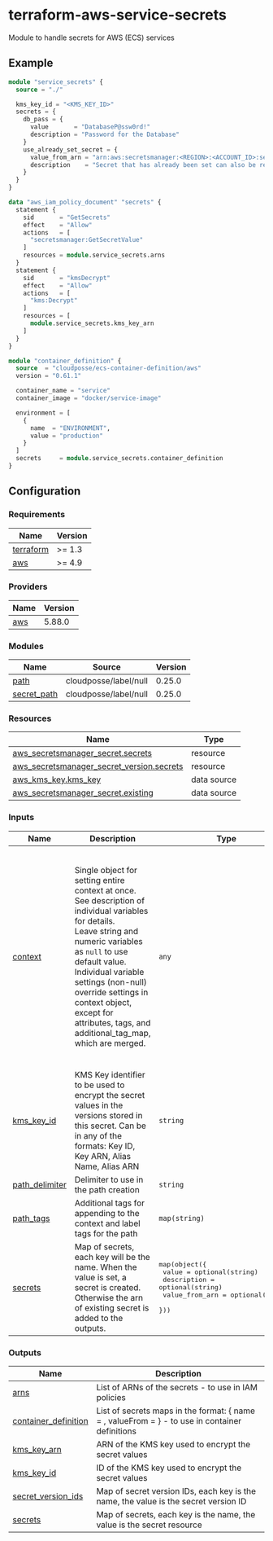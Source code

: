 # terraform-aws-service-secrets
Module to handle secrets for AWS (ECS) services

## Example

```terraform
module "service_secrets" {
  source = "./"

  kms_key_id = "<KMS_KEY_ID>"
  secrets = {
    db_pass = {
      value       = "DatabaseP@ssw0rd!"
      description = "Password for the Database"
    }
    use_already_set_secret = {
      value_from_arn = "arn:aws:secretsmanager:<REGION>:<ACCOUNT_ID>:secret:<SECRET_NAME>"
      description    = "Secret that has already been set can also be reused"
    }
  }
}

data "aws_iam_policy_document" "secrets" {
  statement {
    sid       = "GetSecrets"
    effect    = "Allow"
    actions   = [
      "secretsmanager:GetSecretValue"
    ]
    resources = module.service_secrets.arns
  }
  statement {
    sid       = "kmsDecrypt"
    effect    = "Allow"
    actions   = [
      "kms:Decrypt"
    ]
    resources = [
      module.service_secrets.kms_key_arn
    ]
  }
}

module "container_definition" {
  source  = "cloudposse/ecs-container-definition/aws"
  version = "0.61.1"

  container_name = "service"
  container_image = "docker/service-image"

  environment = [
    {
      name  = "ENVIRONMENT",
      value = "production"
    }
  ]
  secrets     = module.service_secrets.container_definition
}
```

## Configuration
<!-- BEGIN_TF_DOCS -->
### Requirements

| Name | Version |
|------|---------|
| <a name="requirement_terraform"></a> [terraform](#requirement\_terraform) | >= 1.3 |
| <a name="requirement_aws"></a> [aws](#requirement\_aws) | >= 4.9 |

### Providers

| Name | Version |
|------|---------|
| <a name="provider_aws"></a> [aws](#provider\_aws) | 5.88.0 |

### Modules

| Name | Source | Version |
|------|--------|---------|
| <a name="module_path"></a> [path](#module\_path) | cloudposse/label/null | 0.25.0 |
| <a name="module_secret_path"></a> [secret\_path](#module\_secret\_path) | cloudposse/label/null | 0.25.0 |

### Resources

| Name | Type |
|------|------|
| [aws_secretsmanager_secret.secrets](https://registry.terraform.io/providers/hashicorp/aws/latest/docs/resources/secretsmanager_secret) | resource |
| [aws_secretsmanager_secret_version.secrets](https://registry.terraform.io/providers/hashicorp/aws/latest/docs/resources/secretsmanager_secret_version) | resource |
| [aws_kms_key.kms_key](https://registry.terraform.io/providers/hashicorp/aws/latest/docs/data-sources/kms_key) | data source |
| [aws_secretsmanager_secret.existing](https://registry.terraform.io/providers/hashicorp/aws/latest/docs/data-sources/secretsmanager_secret) | data source |

### Inputs

| Name | Description | Type | Default | Required |
|------|-------------|------|---------|:--------:|
| <a name="input_context"></a> [context](#input\_context) | Single object for setting entire context at once.<br/>See description of individual variables for details.<br/>Leave string and numeric variables as `null` to use default value.<br/>Individual variable settings (non-null) override settings in context object,<br/>except for attributes, tags, and additional\_tag\_map, which are merged. | `any` | <pre>{<br/>  "additional_tag_map": {},<br/>  "attributes": [],<br/>  "delimiter": null,<br/>  "descriptor_formats": {},<br/>  "enabled": true,<br/>  "environment": null,<br/>  "id_length_limit": null,<br/>  "label_key_case": null,<br/>  "label_order": [],<br/>  "label_value_case": null,<br/>  "labels_as_tags": [<br/>    "unset"<br/>  ],<br/>  "name": null,<br/>  "namespace": null,<br/>  "regex_replace_chars": null,<br/>  "stage": null,<br/>  "tags": {},<br/>  "tenant": null<br/>}</pre> | no |
| <a name="input_kms_key_id"></a> [kms\_key\_id](#input\_kms\_key\_id) | KMS Key identifier to be used to encrypt the secret values in the versions stored in this secret. Can be in any of the formats: Key ID, Key ARN, Alias Name, Alias ARN | `string` | n/a | yes |
| <a name="input_path_delimiter"></a> [path\_delimiter](#input\_path\_delimiter) | Delimiter to use in the path creation | `string` | `"/"` | no |
| <a name="input_path_tags"></a> [path\_tags](#input\_path\_tags) | Additional tags for appending to the context and label tags for the path | `map(string)` | `{}` | no |
| <a name="input_secrets"></a> [secrets](#input\_secrets) | Map of secrets, each key will be the name. When the value is set, a secret is created. Otherwise the arn of existing secret is added to the outputs. | <pre>map(object({<br/>    value          = optional(string)<br/>    description    = optional(string)<br/>    value_from_arn = optional(string)<br/>  }))</pre> | n/a | yes |

### Outputs

| Name | Description |
|------|-------------|
| <a name="output_arns"></a> [arns](#output\_arns) | List of ARNs of the secrets - to use in IAM policies |
| <a name="output_container_definition"></a> [container\_definition](#output\_container\_definition) | List of secrets maps in the format: { name = <name>, valueFrom = <arn> } - to use in container definitions |
| <a name="output_kms_key_arn"></a> [kms\_key\_arn](#output\_kms\_key\_arn) | ARN of the KMS key used to encrypt the secret values |
| <a name="output_kms_key_id"></a> [kms\_key\_id](#output\_kms\_key\_id) | ID of the KMS key used to encrypt the secret values |
| <a name="output_secret_version_ids"></a> [secret\_version\_ids](#output\_secret\_version\_ids) | Map of secret version IDs, each key is the name, the value is the secret version ID |
| <a name="output_secrets"></a> [secrets](#output\_secrets) | Map of secrets, each key is the name, the value is the secret resource |
<!-- END_TF_DOCS -->
